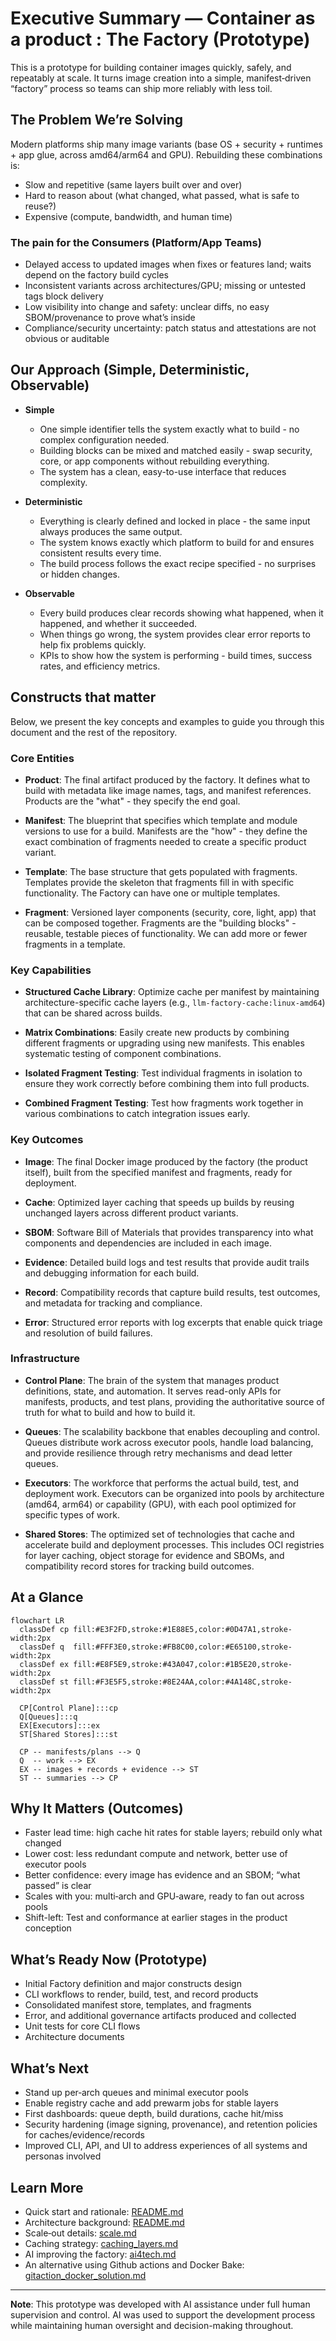 # Executive Summary — Container as a product : The Factory (Prototype)

This is a prototype for building container images quickly, safely, and repeatably at scale. It turns image creation into a simple, manifest‑driven “factory” process so teams can ship more reliably with less toil.

## The Problem We’re Solving

Modern platforms ship many image variants (base OS + security + runtimes + app glue, across amd64/arm64 and GPU). Rebuilding these combinations is:
- Slow and repetitive (same layers built over and over)
- Hard to reason about (what changed, what passed, what is safe to reuse?)
- Expensive (compute, bandwidth, and human time)

### The pain for the Consumers (Platform/App Teams)

- Delayed access to updated images when fixes or features land; waits depend on the factory build cycles
- Inconsistent variants across architectures/GPU; missing or untested tags block delivery
- Low visibility into change and safety: unclear diffs, no easy SBOM/provenance to prove what’s inside
- Compliance/security uncertainty: patch status and attestations are not obvious or auditable


## Our Approach (Simple, Deterministic, Observable)

- **Simple**
  - One simple identifier tells the system exactly what to build - no complex configuration needed.
  - Building blocks can be mixed and matched easily - swap security, core, or app components without rebuilding everything.
  - The system has a clean, easy-to-use interface that reduces complexity.

- **Deterministic**
  - Everything is clearly defined and locked in place - the same input always produces the same output.
  - The system knows exactly which platform to build for and ensures consistent results every time.
  - The build process follows the exact recipe specified - no surprises or hidden changes.

- **Observable**
  - Every build produces clear records showing what happened, when it happened, and whether it succeeded.
  - When things go wrong, the system provides clear error reports to help fix problems quickly.
  - KPIs to show how the system is performing - build times, success rates, and efficiency metrics.



## Constructs that matter

Below, we present the key concepts and examples to guide you through this document and the rest of the repository.

### Core Entities

- **Product**: The final artifact produced by the factory. It defines what to build with metadata like image names, tags, and manifest references. Products are the "what" - they specify the end goal.

- **Manifest**: The blueprint that specifies which template and module versions to use for a build. Manifests are the "how" - they define the exact combination of fragments needed to create a specific product variant.

- **Template**: The base structure that gets populated with fragments. Templates provide the skeleton that fragments fill in with specific functionality. The Factory can have one or multiple templates.

- **Fragment**: Versioned layer components (security, core, light, app) that can be composed together. Fragments are the "building blocks" - reusable, testable pieces of functionality. We can add more or fewer fragments in a template.

### Key Capabilities

- **Structured Cache Library**: Optimize cache per manifest by maintaining architecture-specific cache layers (e.g., `llm-factory-cache:linux-amd64`) that can be shared across builds.

- **Matrix Combinations**: Easily create new products by combining different fragments or upgrading using new manifests. This enables systematic testing of component combinations.

- **Isolated Fragment Testing**: Test individual fragments in isolation to ensure they work correctly before combining them into full products.

- **Combined Fragment Testing**: Test how fragments work together in various combinations to catch integration issues early.

### Key Outcomes

- **Image**: The final Docker image produced by the factory (the product itself), built from the specified manifest and fragments, ready for deployment.

- **Cache**: Optimized layer caching that speeds up builds by reusing unchanged layers across different product variants.

- **SBOM**: Software Bill of Materials that provides transparency into what components and dependencies are included in each image.

- **Evidence**: Detailed build logs and test results that provide audit trails and debugging information for each build.

- **Record**: Compatibility records that capture build results, test outcomes, and metadata for tracking and compliance.

- **Error**: Structured error reports with log excerpts that enable quick triage and resolution of build failures.

### Infrastructure

- **Control Plane**: The brain of the system that manages product definitions, state, and automation. It serves read-only APIs for manifests, products, and test plans, providing the authoritative source of truth for what to build and how to build it.

- **Queues**: The scalability backbone that enables decoupling and control. Queues distribute work across executor pools, handle load balancing, and provide resilience through retry mechanisms and dead letter queues.

- **Executors**: The workforce that performs the actual build, test, and deployment work. Executors can be organized into pools by architecture (amd64, arm64) or capability (GPU), with each pool optimized for specific types of work.

- **Shared Stores**: The optimized set of technologies that cache and accelerate build and deployment processes. This includes OCI registries for layer caching, object storage for evidence and SBOMs, and compatibility record stores for tracking build outcomes.


## At a Glance

```mermaid
flowchart LR
  classDef cp fill:#E3F2FD,stroke:#1E88E5,color:#0D47A1,stroke-width:2px
  classDef q  fill:#FFF3E0,stroke:#FB8C00,color:#E65100,stroke-width:2px
  classDef ex fill:#E8F5E9,stroke:#43A047,color:#1B5E20,stroke-width:2px
  classDef st fill:#F3E5F5,stroke:#8E24AA,color:#4A148C,stroke-width:2px

  CP[Control Plane]:::cp
  Q[Queues]:::q
  EX[Executors]:::ex
  ST[Shared Stores]:::st

  CP -- manifests/plans --> Q
  Q  -- work --> EX
  EX -- images + records + evidence --> ST
  ST -- summaries --> CP
```

## Why It Matters (Outcomes)

- Faster lead time: high cache hit rates for stable layers; rebuild only what changed
- Lower cost: less redundant compute and network, better use of executor pools
- Better confidence: every image has evidence and an SBOM; “what passed” is clear
- Scales with you: multi‑arch and GPU‑aware, ready to fan out across pools
- Shift-left: Test and conformance at earlier stages in the product conception


## What’s Ready Now (Prototype)

- Initial Factory definition and major constructs design
- CLI workflows to render, build, test, and record products
- Consolidated manifest store, templates, and fragments
- Error, and additional governance artifacts produced and collected
- Unit tests for core CLI flows
- Architecture documents


## What’s Next

- Stand up per‑arch queues and minimal executor pools
- Enable registry cache and add prewarm jobs for stable layers
- First dashboards: queue depth, build durations, cache hit/miss
- Security hardening (image signing, provenance), and retention policies for caches/evidence/records
- Improved CLI, API, and UI to address experiences of all systems and personas involved

## Learn More

- Quick start and rationale: [README.md](README.md#tldr)
- Architecture background: [README.md](README.md#architecture-principles)
- Scale‑out details: [scale.md](scale.md)
- Caching strategy: [caching_layers.md](caching_layers.md)
- AI improving the factory: [ai4tech.md](ai4tech.md)
- An alternative using Github actions and Docker Bake: [gitaction_docker_solution.md](gitaction_docker_solution.md)

---

**Note**: This prototype was developed with AI assistance under full human supervision and control. AI was used to support the development process while maintaining human oversight and decision-making throughout.
